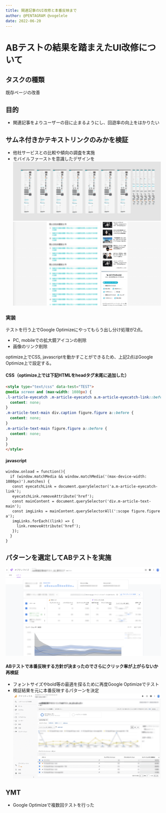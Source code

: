 ```yaml
---
title: 関連記事のUI改修と本番反映まで
author: @PENTAGRAM @vogelele
date: 2022-06-20
---
```


# ABテストの結果を踏まえたUI改修について
## タスクの種類
既存ページの改善

## 目的
- 関連記事をよりユーザーの目に止まるようにし、回遊率の向上をはかりたい

## サムネ付きかテキストリンクのみかを検証
- 他社サービスとの比較や傾向の調査を実施
- モバイルファーストを意識したデザインを
![XDでの検証](./images/20220620-1.png)
![様々なパターンのテスト](./images/20220620-2.png)

### 実装
テストを行う上でGoogle Optimizeにやってもらう出し分け処理が2点。
- PC, mobileでの拡大鏡アイコンの削除
- 画像のリンク削除

optimize上でCSS, javascriptを動かすことができるため、上記2点はGoogle Optimize上で設定する。
#### CSS（optimize上では下記HTMLをheadタグ末尾に追加した）
```html
<style type="text/css" data-test="TEST">
@media screen and (max-width: 1080px) {
.l-article-eyecatch .m-article-eyecatch a.m-article-eyecatch-link::before{
  content: none;
}
.m-article-text-main div.caption figure.figure a::before {
  content: none;
}
.m-article-text-main figure.figure a::before {
  content: none;
}
}
</style>
```
#### javascript
```
window.onload = function(){
  if (window.matchMedia && window.matchMedia('(max-device-width: 1080px)').matches) {
   const eyecatchLink = document.querySelector('a.m-article-eyecatch-link');
   eyecatchLink.removeAttribute('href');
   const mainContent = document.querySelector('div.m-article-text-main');
   const imgLinks = mainContent.querySelectorAll(':scope figure.figure a');
   imgLinks.forEach((link) => {
     link.removeAttribute('href');
   });
  }
}
```
## パターンを選定してABテストを実施
![Optimizeの検証結果](./images/20220620-3.png)

#### ABテストで本番反映する方針が決まったのでさらにクリック率が上がらないか再検証
- フォントサイズやbold等の最適を探るために再度Google Optimizeでテスト
- 検証結果を元に本番反映するパターンを決定
![Optimizeの結果はGoogle Analyticsからも確認が可能](./images/20220620-4.png)

## YMT
- Google Optimizeで複数回テストを行った
